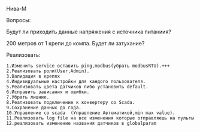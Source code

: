 Нива-М


Вопросы:

Будут ли приходить данные напряжения с источника питаниия?

200 метров от 1 крепи до компа. Будет ли затухание?


Реализовать:

    1.Изменить service оставить ping,modbus(убрать modbusRTU).+++
    2.Реализовать роли(User,Admin).
    3.Валидация в крепях
    4.Индивидуальные настройки для каждого пользователя.
    5.Реализовать цвета датчиков либо установить default. 
    6.Исправить зависания и ошибки.
    7.Убрать лишние.
    8.Реализовать подключение к конвертеру со Scada.
    9.Сохранение данных до года.
    10.Управление со scada  (Управление Автоматикой,min max value).
    11.Реализовать log file на все изменения которые отправляешь на пульты
    12.реализовать изменение названия датчиков в globalparam
    
